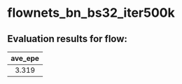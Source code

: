 # flownets_bn_bs32_iter500k  

## Evaluation results for flow:  

|  ave_epe  |  
|:---------:|  
|   3.319   |
